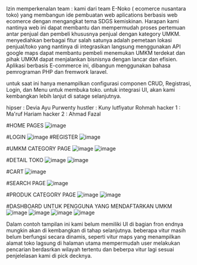 Izin memperkenalan team : kami dari team E-Noko ( ecomerce nusantara toko) yang membangun ide pembuatan web aplications berbasis web ecomerce dengan mengangkat tema SDGS kemiskinan. Harapan kami nantinya web ini dapat membantu dan mempermudah proses pertemuan antar penjual dan pembeli khususnya penjual dengan kategory UMKM. menyediahkan berbagai fitur salah satunya adalah pemetaan lokasi penjual/toko yang nantinya di integrasikan langsung menggunakan API google maps dapat membantu pembeli menemukan UMKM terdekat dan pihak UMKM dapat menjalankan bisnisnya dengan lancar dan efisien. Aplikasi berbasis E-commerce ini, dibangun menggunakan bahasa pemrograman PHP dan fremwork laravel.

untuk saat ini hanya menampilkan configurasi componen CRUD, Registrasi, Login, dan Menu untuk membuka toko. untuk integrasi UI, akan kami kembangkan lebih lanjut di satage selanjutnya.

hipser : Devia Ayu Purwenty hustler : Kuny lutfiyatur Rohmah hacker 1 : Ma'ruf Hariam hacker 2 : Ahmad Fazal


#HOME PAGES
![image](https://github.com/123PUTRA/enoko_team/assets/150839876/f9fc2413-5888-422c-ae73-fc15ad56146a)

#LOGIN 
![image](https://github.com/123PUTRA/enoko_team/assets/150839876/d771385d-922a-4d81-9f17-6405d6cad79a)
#REGISTER
![image](https://github.com/123PUTRA/enoko_team/assets/150839876/2512c620-1b25-4477-bc52-af04de37be56)


#UMKM CATEGORY PAGE
![image](https://github.com/123PUTRA/enoko_team/assets/150839876/d12757e4-205e-429c-b719-504eab131e86)
![image](https://github.com/123PUTRA/enoko_team/assets/150839876/61fbb223-f910-4a21-822f-4382e5b38593)

#DETAIL TOKO 
![image](https://github.com/123PUTRA/enoko_team/assets/150839876/d8b63da0-5c75-4623-9950-d0ba41bb798c)
![image](https://github.com/123PUTRA/enoko_team/assets/150839876/fb66ae58-43cd-4819-89f6-b2e5ea9381b8)

#CART
![image](https://github.com/123PUTRA/enoko_team/assets/150839876/a3b717c1-b5b2-488b-86a6-9bd6267dc0e4)

#SEARCH PAGE
![image](https://github.com/123PUTRA/enoko_team/assets/150839876/ad06c178-480f-4dda-8357-1246b4163760)


#PRODUK CATEGORY PAGE
![image](https://github.com/123PUTRA/enoko_team/assets/150839876/c7a6850d-d1b1-45dd-b136-1f6b91dcac50)
![image](https://github.com/123PUTRA/enoko_team/assets/150839876/8d8485d3-58f4-4e56-998a-56e4e633b5b1)

#DASHBOARD UNTUK PENGGUNA YANG MENDAFTARKAN UMKM
![image](https://github.com/123PUTRA/enoko_team/assets/150839876/b098e60c-12f3-4475-988e-a8a67ae48519)
![image](https://github.com/123PUTRA/enoko_team/assets/150839876/99508ec6-0368-4371-8616-f4a9b570c633)
![image](https://github.com/123PUTRA/enoko_team/assets/150839876/146e306f-4f74-4518-9922-d953eed2ff51)
![image](https://github.com/123PUTRA/enoko_team/assets/150839876/f4f33c92-dbc6-455a-bbb4-f542a78cbb4d)

Dalam contoh tampilan ini kami belum memiliki UI di bagian fron endnya mungkin akan di kembangkan di tahap selanjutnya.
beberapa vitur masih belum berfungsi secara dinamis, seperti vitur maps yang menampilkan alamat toko lagsung di halaman utama
mempermudah user melakukan pencarian berdasrkan wilayah tertentu dan beberpa vitur lagi sesuai penjelelasan kami di pick decknya. 
